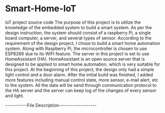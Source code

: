 # Smart-Home-IoT
IoT project source code
The purpose of this project is to utilize the knowledge of the embedded system to build a smart system. As per the design instruction, the system should consist of a raspberry Pi, a single board computer, a server, and several types of sensor. According to the requirement of the design project, I chose to build a smart home automation system. Along with Raspberry Pi, the microcontroller is chosen to use ESP8266 due to its WIFI feature. The server in this project is set to use HomeAssistant (HA). HomeAssistant is an open source server that is designed to be applied to smart home automation, which is very suitable for this project. 
At the beginning of this project, the design only had a simple light control and a door alarm. After the initial build was finished, I added more features including manual control state, more sensor, e-mail alert, etc to the system. All the data will be send through communication protocol to the HA server and the server can keep log of the changes of every sensor and light. 

-----------File Description-------------------
